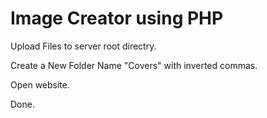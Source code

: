 # Image Creator using PHP

Upload Files to server root directry. 

Create a New Folder Name "Covers" with inverted commas.

Open website.

Done.
